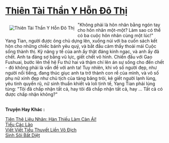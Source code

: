 <a href="https://truyentiki.com/thien-tai-than-y-hon-do-thi.33537/" title="Thiên Tài Thần Y Hỗn Đô Thị"><h1>Thiên Tài Thần Y Hỗn Đô Thị</h1></a><div style="display:table"><img align="right" style="float: left; padding: 10px;" src="https://truyentiki.com/a/img/str/src/thien-tai-than-y-hon-do-thi-1591157206.jpg" alt="Thiên Tài Thần Y Hỗn Đô Thị">"Không phải là hôn nhân bằng ngón tay cho hôn nhân một-một? Làm sao có thể có ba cuộc hôn nhân cùng một lúc!" Yang Tian, ​​người được ông chủ dựng lên, xuống núi với ba cuốn sách kết hôn cho những chiếc bánh yêu quý, và bắt đầu cảm thấy thoải mái Cuộc sống thành thị. Kỹ năng y tế của anh ấy thật đáng kinh ngạc, và anh ấy đã chết. Anh ta đáng sợ bằng vũ lực, giết chết vô hình. Chiến đấu với Gao Fushuai, bước lên thế hệ Fu thứ hai và thậm chí lên án sự sống cho đến chết - đó không phải là vấn đề với anh ta! Tuy nhiên, khi vô số người đẹp, như người nổi tiếng, đang thúc giục anh ta trở thành con rể của mình, và vô số phụ nữ xinh đẹp như chủ tịch của tảng băng trôi, kẻ giết người lạnh lùng, yêu tinh quyến rũ, nữ sinh thuần khiết và loli tinh tế, Yang Tian phải lúng túng: "Tôi đã chấp nhận tất cả, hay tôi đã chấp nhận tất cả, hay ... Tất cả có được chấp nhận không?"</div><p><br><b>Truyện Hay Khác :</b></p><a href="https://truyentiki.com/tien-the-lieu-nhan-han-thieu-lam-can-ai.33536/" alt="Tiên Thê Liêu Nhân: Hàn Thiếu Làm Càn Ái!">Tiên Thê Liêu Nhân: Hàn Thiếu Làm Càn Ái!</a><br/><a href="https://github.com/nownovels/top500/tree/master/truyenhay/33579/" alt="Tiểu Các Lão">Tiểu Các Lão</a><br/><a href="https://github.com/nownovels/top500/tree/master/truyenhay/33777/" alt="Viết Viết Tiểu Thuyết Liền Vô Địch">Viết Viết Tiểu Thuyết Liền Vô Địch</a><br/><a href="https://github.com/nownovels/top500/tree/master/truyenhay/33531/" alt="Sinh Sôi Bất Diệt">Sinh Sôi Bất Diệt</a><br/>